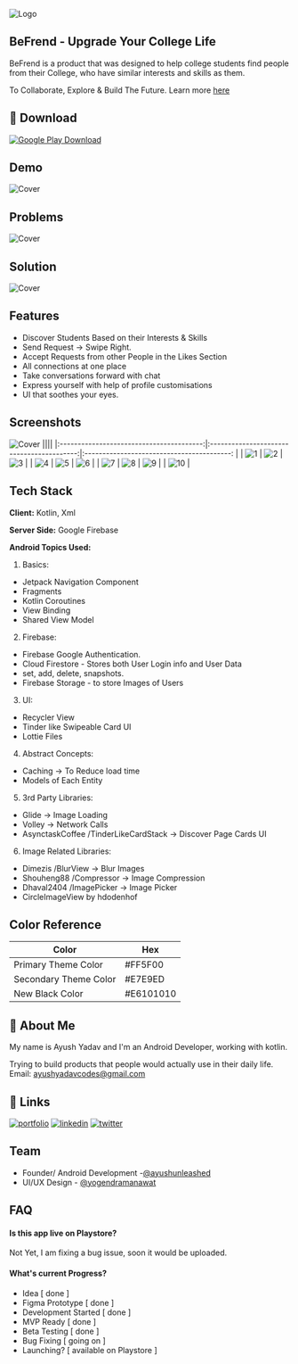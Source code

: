 
![Logo](https://i.postimg.cc/25hG4PzC/Be-Frend-Logo.png)

## BeFrend - Upgrade Your College Life

BeFrend is a product that was designed to help college students find people from their College, who have similar interests and skills as them. 

To Collaborate, Explore & Build The Future.
Learn more [here](https://www.linkedin.com/company/befrend/)

## 🔗 Download

[![Google Play Download](https://i.postimg.cc/tRSVMZ0s/800px-Google-Play-Store-badge-EN-svg.png)](https://play.google.com/store/apps/details?id=com.ayushunleashed.mitram)

## Demo

![Cover](https://i.postimg.cc/c6qw4BzX/10.png)

## Problems

![Cover](https://i.postimg.cc/0QFcDm3J/6.png)

## Solution

![Cover](https://i.postimg.cc/B6rBX3LT/9.png)


## Features

- Discover Students Based on their Interests & Skills
- Send Request -> Swipe Right.
- Accept Requests from other People in the Likes Section
- All connections at one place
- Take conversations forward with chat
- Express yourself with help of profile customisations
- UI that soothes your eyes.

## Screenshots
![Cover](https://i.postimg.cc/025SkrrY/Be-Frend-Feature-Art.png)
||||
|:----------------------------------------:|:-----------------------------------------:|:-----------------------------------------: |
| ![1](https://i.postimg.cc/SxDzY42B/1-Login-Screen.jpg) | ![2](https://i.postimg.cc/pL6LtLnL/Be-Frend-2.jpg) | ![3](https://i.postimg.cc/63s6ybcs/Be-Frend-3.jpg) |
| ![4](https://i.postimg.cc/wvhqJ541/Be-Frend-4.jpg) | ![5](https://i.postimg.cc/1RrR3HNT/Be-Frend-5.jpg) | ![6](https://i.postimg.cc/FH9LKzRb/6-Connections-Page.jpg) |
| ![7](https://i.postimg.cc/J4T1bzx5/Be-Frend-7.jpg) | ![8](https://i.postimg.cc/sgqsNHtB/Be-Frend-8.jpg) | ![9](https://i.postimg.cc/N0XBq7cd/Be-Frend-9.jpg) |
| ![10](https://i.postimg.cc/Hx4mjYj5/Be-Frend-10.jpg) |

## Tech Stack

**Client:** Kotlin, Xml

**Server Side:** Google Firebase

**Android Topics Used:**

1. Basics:
- Jetpack Navigation Component
- Fragments
- Kotlin Coroutines
- View Binding
- Shared View Model

2. Firebase:
- Firebase Google Authentication.
- Cloud Firestore - Stores both User Login info and User Data
- set, add, delete, snapshots.
- Firebase Storage - to store Images of Users

3.  UI:
- Recycler View
- Tinder like Swipeable Card UI
- Lottie Files


4.  Abstract Concepts:
- Caching -> To Reduce load time
- Models of Each Entity

5.  3rd Party Libraries:
- Glide -> Image Loading
- Volley -> Network Calls
- AsynctaskCoffee /TinderLikeCardStack -> Discover Page Cards UI

6. Image Related Libraries:
- Dimezis /BlurView -> Blur Images
- Shouheng88 /Compressor -> Image Compression
- Dhaval2404 /ImagePicker -> Image Picker 
- CircleImageView by hdodenhof

## Color Reference

| Color             | Hex                                                                |
| ----------------- | ------------------------------------------------------------------ |
| Primary Theme Color | #FF5F00 |
| Secondary Theme Color | #E7E9ED |
| New Black Color | #E6101010|

## 🚀 About Me
My name is Ayush Yadav and I'm an Android Developer, working with kotlin.

Trying to build products that people would actually use in their daily life.
Email: ayushyadavcodes@gmail.com



## 🔗 Links
[![portfolio](https://img.shields.io/badge/my_portfolio-000?style=for-the-badge&logo=ko-fi&logoColor=white)](https://play.google.com/store/apps/developer?id=Ayush+Unleashed)
[![linkedin](https://img.shields.io/badge/linkedin-0A66C2?style=for-the-badge&logo=linkedin&logoColor=white)](https://www.linkedin.com/in/ayushunleashed/)
[![twitter](https://img.shields.io/badge/twitter-1DA1F2?style=for-the-badge&logo=twitter&logoColor=white)](https://twitter.com/ayushunleashed)
## Team

- Founder/ Android Development -[@ayushunleashed](https://ayushunleashed.carrd.co/)
- UI/UX Design - [@yogendramanawat](https://www.behance.net/yogendramanawat?tracking_source=search_users|yogendra%20manawat)


## FAQ

#### Is this app live on Playstore?

Not Yet, I am fixing a bug issue, soon it would be uploaded.

#### What's current Progress?

- Idea [ done ]
- Figma Prototype [ done ]
- Development Started [ done ]
- MVP Ready [ done ]
- Beta Testing [ done ] 
- Bug Fixing [ going on ]
- Launching? [ available on Playstore ]


